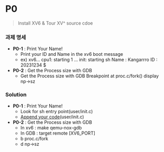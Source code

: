 # P0
> Install XV6 & Tour XV^ source cdoe

### 과제 명세
- **P0-1** : Print Your Name!
  - Print your ID and Name in the xv6 boot message
  - ex) 
    xv6...
    cpu1: starting 1
    ...
    init: starting sh
    Name : Kangarrro
    ID : 20231234
    $
- **P0-2** : Get the Process size with GDB
  - Get the Process size with GDB
    Breakpoint at proc.c/fork()
    display np->sz

### Solution
- **P0-1** : Print Your Name!<br>
  - Look for sh entry point(user/init.c)
  - [Append your code]()(user/init.c)
- **P0-2** : Get the Process size with GDB
  - In xv6 : make qemu-nox-gdb
  - In GDB : target remote [XV6_PORT]
  - b proc.c/fork
  - d np->sz